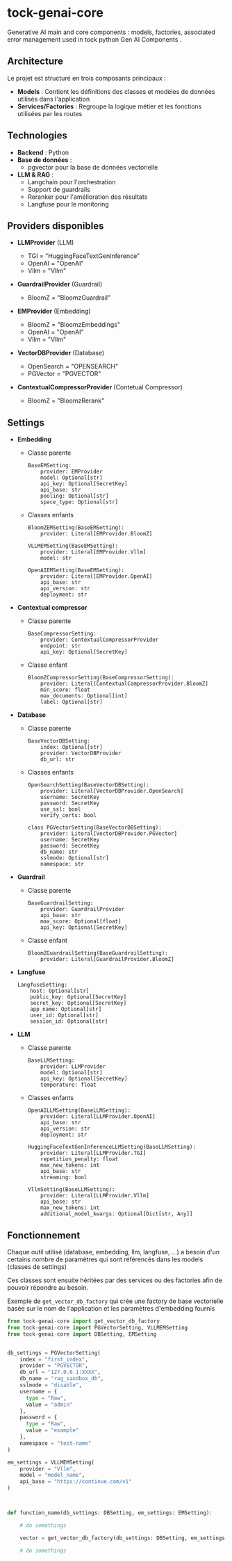 # tock-genai-core
Generative AI main and core components : models, factories, associated error management used in tock python Gen AI Components .



## Architecture

Le projet est structuré en trois composants principaux :

- **Models** : Contient les définitions des classes et modèles de données utilisés dans l'application
- **Services/Factories** : Regroupe la logique métier et les fonctions utilisées par les routes


## Technologies

- **Backend** : Python
- **Base de données** :
  - pgvector pour la base de données vectorielle
- **LLM & RAG** :
  - Langchain pour l'orchestration
  - Support de guardrails
  - Reranker pour l'amélioration des résultats
  - Langfuse pour le monitoring


## Providers disponibles

- **LLMProvider** (LLM)
    - TGI = "HuggingFaceTextGenInference"
    - OpenAI = "OpenAI"
    - Vllm = "Vllm"

- **GuardrailProvider** (Guardrail)
    - BloomZ = "BloomzGuardrail"

- **EMProvider** (Embedding)
    - BloomZ = "BloomzEmbeddings"
    - OpenAI = "OpenAI"
    - Vllm = "Vllm"

- **VectorDBProvider** (Database)
    - OpenSearch = "OPENSEARCH"
    - PGVector = "PGVECTOR"

- **ContextualCompressorProvider** (Contetual Compressor)
    - BloomZ = "BloomzRerank"


## Settings

- **Embedding**
  
  - Classe parente
    ```
    BaseEMSetting:
        provider: EMProvider
        model: Optional[str]
        api_key: Optional[SecretKey]
        api_base: str
        pooling: Optional[str]
        space_type: Optional[str]
    ```
  - Classes enfants
    ```
    BloomZEMSetting(BaseEMSetting):
        provider: Literal[EMProvider.BloomZ]
    ```


    ```
    VLLMEMSetting(BaseEMSetting):
        provider: Literal[EMProvider.Vllm]
        model: str
    ```


    ```
    OpenAIEMSetting(BaseEMSetting):
        provider: Literal[EMProvider.OpenAI]
        api_base: str
        api_version: str
        deployment: str
    ```

- **Contextual compressor**

  - Classe parente
    ```
    BaseCompressorSetting:
        provider: ContextualCompressorProvider
        endpoint: str
        api_key: Optional[SecretKey]
    ```

  - Classe enfant
    ```
    BloomZCompressorSetting(BaseCompressorSetting):
        provider: Literal[ContextualCompressorProvider.BloomZ]
        min_score: float
        max_documents: Optional[int]
        label: Optional[str]
    ```

- **Database** 

  - Classe parente
    ```
    BaseVectorDBSetting:
        index: Optional[str]
        provider: VectorDBProvider
        db_url: str
    ```
  - Classes enfants
    ```
    OpenSearchSetting(BaseVectorDBSetting):
        provider: Literal[VectorDBProvider.OpenSearch]
        username: SecretKey
        password: SecretKey
        use_ssl: bool
        verify_certs: bool
    ```

    ```
    class PGVectorSetting(BaseVectorDBSetting):
        provider: Literal[VectorDBProvider.PGVector]
        username: SecretKey
        password: SecretKey 
        db_name: str
        sslmode: Optional[str]
        namespace: str
    ```

- **Guardrail**

  - Classe parente
    ```
    BaseGuardrailSetting:
        provider: GuardrailProvider
        api_base: str
        max_score: Optional[float]
        api_key: Optional[SecretKey]
    ```

  - Classe enfant
    ```
    BloomZGuardrailSetting(BaseGuardrailSetting):
        provider: Literal[GuardrailProvider.BloomZ]
    ```

- **Langfuse**
  ```
  LangfuseSetting:
      host: Optional[str]
      public_key: Optional[SecretKey]
      secret_key: Optional[SecretKey]
      app_name: Optional[str]
      user_id: Optional[str]
      session_id: Optional[str]
  ```

- **LLM**

  - Classe parente
    ```
    BaseLLMSetting:
        provider: LLMProvider
        model: Optional[str]
        api_key: Optional[SecretKey]
        temperature: float
    ```

  - Classes enfants
    ```
    OpenAILLMSetting(BaseLLMSetting):
        provider: Literal[LLMProvider.OpenAI]
        api_base: str
        api_version: str
        deployment: str
    ```

    ```
    HuggingFaceTextGenInferenceLLMSetting(BaseLLMSetting):
        provider: Literal[LLMProvider.TGI]
        repetition_penalty: float
        max_new_tokens: int
        api_base: str
        streaming: bool
    ```

    ```
    VllmSetting(BaseLLMSetting):
        provider: Literal[LLMProvider.Vllm]
        api_base: str
        max_new_tokens: int
        additional_model_kwargs: Optional[Dict[str, Any]]
    ```

## Fonctionnement

Chaque outil utilisé (database, embedding, llm, langfuse, ...) a besoin d'un certains nombre de paramètres qui sont référencés dans les models (classes de settings)

Ces classes sont ensuite héritées par des services ou des factories afin de pouvoir répondre au besoin.


Exemple de `get_vector_db_factory` qui crée une factory de base vectorielle basée sur le nom de l'application et les paramètres d'embedding fournis

```python
from tock-genai-core import get_vector_db_factory
from tock-genai-core import PGVectorSetting, VLLMEMSetting
from tock-genai-core import DBSetting, EMSetting


db_settings = PGVectorSetting(
    index = "first_index",
    provider = "PGVECTOR",
    db_url = "127.0.0.1:XXXX",
    db_name = "rag_sandbox_db",
    sslmode = "disable",
    username = {
      type = "Raw",
      value = "admin"
    },
    password = {
      type = "Raw",
      value = "example"
    },
    namespace = "test-name"
)

em_settings = VLLMEMSetting(
    provider = "Vllm",
    model = "model_name",
    api_base = "https://continue.com/v1"
)



def function_name(db_settings: DBSetting, em_settings: EMSetting):

    # do somethings

    vector = get_vector_db_factory(db_settings: DBSetting, em_settings: BaseEMSetting)

    # do somethings
```
